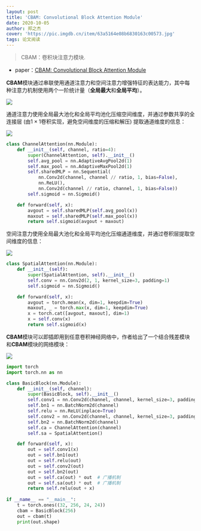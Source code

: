```yaml
---
layout: post
title: 'CBAM: Convolutional Block Attention Module'
date: 2020-10-05
author: 郑之杰
cover: 'https://pic.imgdb.cn/item/63a5164e08b6830163c00573.jpg'
tags: 论文阅读
---
```


> CBAM：卷积块注意力模块.

- paper：[CBAM: Convolutional Block Attention Module](https://arxiv.org/abs/1807.06521)

**CBAM**模块通过串联使用通道注意力和空间注意力增强特征的表达能力，其中每种注意力机制使用两个一阶统计量（**全局最大**和**全局平均**）。

![](https://pic.imgdb.cn/item/63a516a408b6830163c0658b.jpg)

通道注意力使用全局最大池化和全局平均池化压缩空间维度，并通过参数共享的全连接层 (由$1 \times 1$卷积实现，避免空间维度的压缩和解压) 提取通道维度的信息：

![](https://pic.imgdb.cn/item/63a5170908b6830163c0da25.jpg)

```python
class ChannelAttention(nn.Module):
    def __init__(self, channel, ratio=4):
        super(ChannelAttention, self).__init__()
        self.avg_pool = nn.AdaptiveAvgPool2d(1)
        self.max_pool = nn.AdaptiveMaxPool2d(1)
        self.sharedMLP = nn.Sequential(
            nn.Conv2d(channel, channel // ratio, 1, bias=False), 
            nn.ReLU(),
            nn.Conv2d(channel // ratio, channel, 1, bias=False))
        self.sigmoid = nn.Sigmoid()

    def forward(self, x):
        avgout = self.sharedMLP(self.avg_pool(x))
        maxout = self.sharedMLP(self.max_pool(x))
        return self.sigmoid(avgout + maxout)
```

空间注意力使用全局最大池化和全局平均池化压缩通道维度，并通过卷积层提取空间维度的信息：

![](https://pic.imgdb.cn/item/63a5172c08b6830163c105a6.jpg)

```python
class SpatialAttention(nn.Module):
    def __init__(self):
        super(SpatialAttention, self).__init__()
        self.conv = nn.Conv2d(2, 1, kernel_size=3, padding=1)
        self.sigmoid = nn.Sigmoid()

    def forward(self, x):
        avgout = torch.mean(x, dim=1, keepdim=True)
        maxout, _ = torch.max(x, dim=1, keepdim=True)
        x = torch.cat([avgout, maxout], dim=1)
        x = self.conv(x)
        return self.sigmoid(x)
```

**CBAM**模块可以即插即用到任意卷积神经网络中，作者给出了一个结合残差模块和**CBAM**模块的网络模块：

![](https://pic.imgdb.cn/item/63a5174708b6830163c12b0a.jpg)

```python
import torch
import torch.nn as nn

class BasicBlock(nn.Module):
    def __init__(self, channel):
        super(BasicBlock, self).__init__()
        self.conv1 = nn.Conv2d(channel, channel, kernel_size=3, padding=1)
        self.bn1 = nn.BatchNorm2d(channel)
        self.relu = nn.ReLU(inplace=True)
        self.conv2 = nn.Conv2d(channel, channel, kernel_size=3, padding=1)
        self.bn2 = nn.BatchNorm2d(channel)
        self.ca = ChannelAttention(channel)
        self.sa = SpatialAttention()

    def forward(self, x):
        out = self.conv1(x)
        out = self.bn1(out)
        out = self.relu(out)
        out = self.conv2(out)
        out = self.bn2(out)
        out = self.ca(out) * out  # 广播机制
        out = self.sa(out) * out  # 广播机制
        return self.relu(out + x)
		
if __name__ == "__main__":
    t = torch.ones((32, 256, 24, 24))
    cbam = BasicBlock(256)
    out = cbam(t)
    print(out.shape)
```